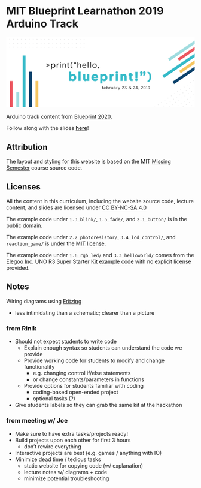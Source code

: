 # MIT Blueprint Learnathon 2019 Arduino Track

![Blueprint 2019 banner](img/banner.png)

Arduino track content from [Blueprint 2020](https://blueprint.hackmit.org/).

Follow along with the slides **[here](slides.pdf)**!

## Attribution

The layout and styling for this website is based on the MIT [Missing Semester](https://github.com/missing-semester/missing-semester) course source code.

## Licenses

All the content in this curriculum, including the website source code, lecture content, and slides are licensed under [CC BY-NC-SA 4.0](https://creativecommons.org/licenses/by-nc-sa/4.0/)

The example code under `1.3_blink/`, `1.5_fade/`, and `2.1_button/` is in the public domain.

The example code under `2.2_photoresistor/`, `3.4_lcd_control/`, and `reaction_game/` is under the [MIT](2.2_photoresistor/LICENSE.txt) [license](reaction_game/LICENSE.txt).

The example code under `1.6_rgb_led/` and `3.3_helloworld/` comes from the [Elegoo Inc.](https://www.elegoo.com/) UNO R3 Super Starter Kit [example code](https://www.elegoo.com/tutorial/Elegoo%20Super%20Starter%20Kit%20for%20UNO%20V1.0.2019.09.17.zip) with no explicit license provided.

## Notes

Wiring diagrams using [Fritzing](http://fritzing.org/home/)

* less intimidating than a schematic; clearer than a picture

### from Rinik

* Should not expect students to write code
  * Explain enough syntax so students can understand the code we provide
  * Provide working code for students to modify and change functionality
    * e.g. changing control if/else statements
    * or change constants/parameters in functions
  * Provide options for students familiar with coding
    * coding-based open-ended project
    * optional tasks (?)
* Give students labels so they can grab the same kit at the hackathon

### from meeting w/ Joe

* Make sure to have extra tasks/projects ready!
* Build projects upon each other for first 3 hours
  * don’t rewire everything
* Interactive projects are best (e.g. games / anything with IO)
* Minimize dead time / tedious tasks
  * static website for copying code (w/ explanation)
  * lecture notes w/ diagrams + code
  * minimize potential troubleshooting